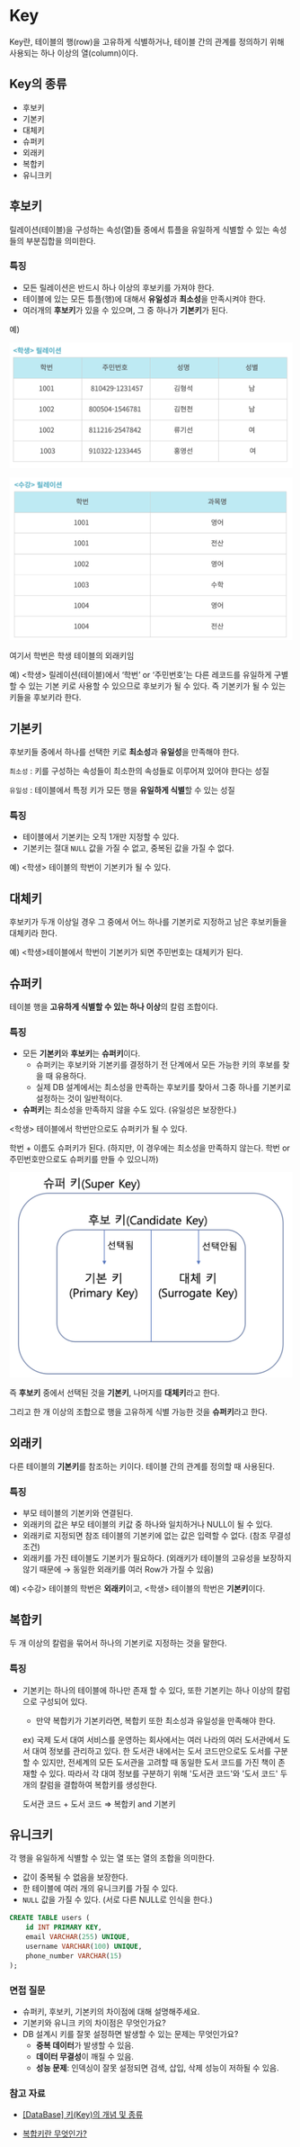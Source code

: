 # Key

Key란, 테이블의 행(row)을 고유하게 식별하거나, 테이블 간의 관계를 정의하기 위해 사용되는 하나 이상의 열(column)이다. 

## Key의 종류

- 후보키
- 기본키
- 대체키
- 슈퍼키
- 외래키
- 복합키
- 유니크키

## 후보키

릴레이션(테이블)을 구성하는 속성(열)들 중에서 튜플을 유일하게 식별할 수 있는 속성들의 부분집합을 의미한다. 

### 특징

- 모든 릴레이션은 반드시 하나 이상의 후보키를 가져야 한다.
- 테이블에 있는 모든 튜플(행)에 대해서 **유일성**과 **최소성**을 만족시켜야 한다.
- 여러개의 **후보키**가 있을 수 있으며, 그 중 하나가 **기본키**가 된다.

예) 

![스크린샷 2024-11-14 오후 9.34.00.png](/Database/img/student_table.png)

![여기서 학번은 학생 테이블의 외래키임](/Database/img/course_table.png)

여기서 학번은 학생 테이블의 외래키임

예) <학생> 릴레이션(테이블)에서 ‘학번’ or ‘주민번호’는 다른 레코드를 유일하게 구별할 수 있는 기본 키로 사용할 수 있으므로 후보키가 될 수 있다. 즉 기본키가 될 수 있는 키들을 후보키라 한다. 

## 기본키

후보키들 중에서 하나를 선택한 키로 **최소성**과 **유일성**을 만족해야 한다. 

`최소성` : 키를 구성하는 속성들이 최소한의 속성들로 이루어져 있어야 한다는 성질

`유일성` : 테이블에서 특정 키가 모든 행을 **유일하게 식별**할 수 있는 성질

### 특징

- 테이블에서 기본키는 오직 1개만 지정할 수 있다.
- 기본키는 절대 `NULL` 값을 가질 수 없고, 중복된 값을 가질 수 없다.

 예) <학생> 테이블의 학번이 기본키가 될 수 있다.

## 대체키

후보키가 두개 이상일 경우 그 중에서 어느 하나를 기본키로 지정하고 남은 후보키들을 대체키라 한다.

예) <학생>테이블에서 학번이 기본키가 되면 주민번호는 대체키가 된다. 

## 슈퍼키

테이블 행을 **고유하게 식별할 수 있는 하나 이상**의 칼럼 조합이다. 

### 특징

- 모든 **기본키**와 **후보키**는 **슈퍼키**이다.
    - 슈퍼키는 후보키와 기본키를 결정하기 전 단계에서 모든 가능한 키의 후보를 찾을 때 유용하다.
    - 실제 DB 설계에서는 최소성을 만족하는 후보키를 찾아서 그중 하나를 기본키로 설정하는 것이 일반적이다.
- **슈퍼키**는 최소성을 만족하지 않을 수도 있다. (유일성은 보장한다.)

<학생> 테이블에서 학번만으로도 슈퍼키가 될 수 있다. 

학번 + 이름도 슈퍼키가 된다. (하지만, 이 경우에는 최소성을 만족하지 않는다. 학번 or 주민번호만으로도 슈퍼키를 만들 수 있으니까)

![스크린샷 2024-11-14 오후 9.47.27.png](/Database/img/key_type.png)

즉 **후보키** 중에서 선택된 것을 **기본키**, 나머지를 **대체키**라고 한다.

그리고 한 개 이상의 조합으로 행을 고유하게 식별 가능한 것을 **슈퍼키**라고 한다.

## 외래키

다른 테이블의 **기본키**를 참조하는 키이다. 테이블 간의 관계를 정의할 때 사용된다. 

### 특징

- 부모 테이블의 기본키와 연결된다.
- 외래키의 값은 부모 테이블의 키값 중 하나와 일치하거나 NULL이 될 수 있다.
- 외래키로 지정되면 참조 테이블의 기본키에 없는 값은 입력할 수 없다. (참조 무결성 조건)
- 외래키를 가진 테이블도 기본키가 필요하다. (외래키가 테이블의 고유성을 보장하지 않기 때문에 → 동일한 외래키를 여러 Row가 가질 수 있음)

예) <수강> 테이블의 학번은 **외래키**이고, <학생> 테이블의 학번은 **기본키**이다. 

## 복합키

두 개 이상의 칼럼을 묶어서 하나의 기본키로 지정하는 것을 말한다. 

### 특징

- 기본키는 하나의 테이블에 하나만 존재 할 수 있다, 또한 기본키는 하나 이상의 칼럼으로 구성되어 있다.
    - 만약 복합키가 기본키라면, 복합키 또한 최소성과 유일성을 만족해야 한다.
    
    ex) 국제 도서 대여 서비스를 운영하는 회사에서는 여러 나라의 여러 도서관에서 도서 대여 정보를 관리하고 있다. 한 도서관 내에서는 도서 코드만으로도 도서를 구분할 수 있지만, 전세계의 모든 도서관을 고려할 때 동일한 도서 코드를 가진 책이 존재할 수 있다. 따라서 각 대여 정보를 구분하기 위해 '도서관 코드'와 '도서 코드' 두 개의 칼럼을 결합하여 복합키를 생성한다.
    
    도서관 코드 + 도서 코드 ⇒ 복합키 and 기본키 
    

## 유니크키

각 행을 유일하게 식별할 수 있는 열 또는 열의 조합을 의미한다. 

- 값이 중복될 수 없음을 보장한다.
- 한 테이블에 여러 개의 유니크키를 가질 수 있다.
- `NULL` 값을 가질 수 있다. (서로 다른 NULL로 인식을 한다.)

```sql
CREATE TABLE users (
    id INT PRIMARY KEY,
    email VARCHAR(255) UNIQUE,
    username VARCHAR(100) UNIQUE,
    phone_number VARCHAR(15)
);
```

### 면접 질문

- 슈퍼키, 후보키, 기본키의 차이점에 대해 설명해주세요.
- 기본키와 유니크 키의 차이점은 무엇인가요?
- DB 설계시 키를 잘못 설정하면 발생할 수 있는 문제는 무엇인가요?
    - **중복 데이터**가 발생할 수 있음.
    - **데이터 무결성**이 깨질 수 있음.
    - **성능 문제**: 인덱싱이 잘못 설정되면 검색, 삽입, 삭제 성능이 저하될 수 있음.


### 참고 자료
- [[DataBase] 키(Key)의 개념 및 종류](https://limkydev.tistory.com/108)
  
- [복합키란 무엇인가?](https://shin-e-dog.tistory.com/66)